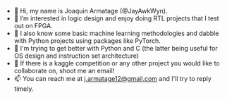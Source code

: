 - 👋 Hi, my name is Joaquin Armatage (@JayAwkWyn).
- 👀 I’m interested in logic design and enjoy doing RTL projects that I test out on FPGA.
- 🐍 I also know some basic machine learning methodologies and dabble with Python projects using packages like PyTorch. 
- 🌱 I'm trying to get better with Python and C (the latter being useful for OS design and instruction set architecture)
- 💞️ If there is a kaggle competition or any other project you would like to collaborate on, shoot me an email!
- 📫 You can reach me at j.armatage12@gmail.com and I'll try to reply timely.

<!---
JayAwkWyn/JayAwkWyn is a ✨ special ✨ repository because its `README.md` (this file) appears on your GitHub profile.
You can click the Preview link to take a look at your changes.
--->
